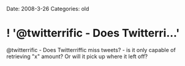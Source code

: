 Date: 2008-3-26
Categories: old

# ! '@twitterrific - Does Twitterri...'

@twitterrific - Does Twitterriffic miss tweets? - is it only capable of retrieving &quot;x&quot; amount? Or will it pick up where it left off?
